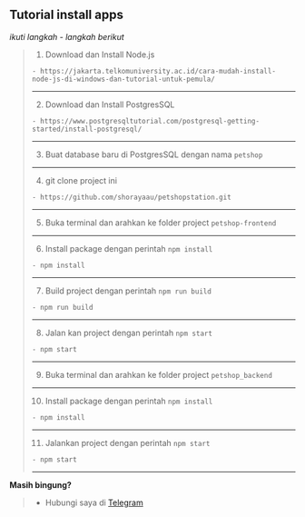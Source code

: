 ## Tutorial install apps

_ikuti langkah - langkah berikut_

> 1. Download dan Install Node.js
> ```
> - https://jakarta.telkomuniversity.ac.id/cara-mudah-install-node-js-di-windows-dan-tutorial-untuk-pemula/
> ```
> ---
> 2. Download dan Install PostgresSQL
> ```
> - https://www.postgresqltutorial.com/postgresql-getting-started/install-postgresql/
> ```
> ---
> 3. Buat database baru di PostgresSQL dengan nama `petshop`
> ---
> 4. git clone project ini
> ```
> - https://github.com/shorayaau/petshopstation.git
> ```
> ---
> 5. Buka terminal dan arahkan ke folder project `petshop-frontend`
> ---
> 6. Install package dengan perintah `npm install`
> ```
> - npm install
> ```
> ---
> 7. Build project dengan perintah `npm run build`
> ```
> - npm run build
> ```
> ---
> 8. Jalan kan project dengan perintah `npm start`
> ```
> - npm start
> ```
> ---
> 9. Buka terminal dan arahkan ke folder project `petshop_backend`
> ---
> 10. Install package dengan perintah `npm install`
> ```
> - npm install
> ```
> ---
> 11. Jalankan project dengan perintah `npm start`
> ```
> - npm start
> ```
> ---

**Masih bingung?**
> - Hubungi saya di [Telegram](https://t.me/shorayaau)